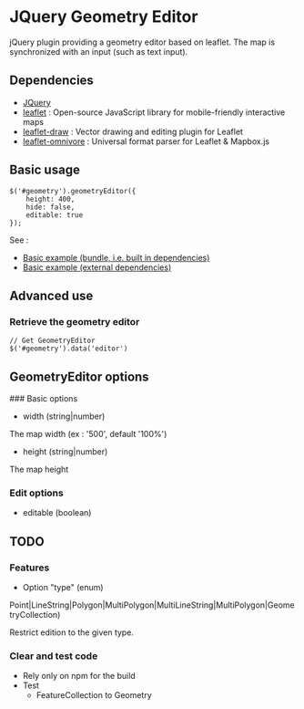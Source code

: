 # JQuery Geometry Editor

jQuery plugin providing a geometry editor based on leaflet. The map is synchronized with an input (such as text input).

## Dependencies

* [JQuery](https://jquery.com/)
* [leaflet](http://leafletjs.com/) : Open-source JavaScript library for mobile-friendly interactive maps
* [leaflet-draw](https://github.com/Leaflet/Leaflet.draw) : Vector drawing and editing plugin for Leaflet
* [leaflet-omnivore](https://github.com/mapbox/leaflet-omnivore) : Universal format parser for Leaflet & Mapbox.js

## Basic usage

```
$('#geometry').geometryEditor({
    height: 400,
    hide: false,
    editable: true
});
```

See :

* [Basic example (bundle, i.e. built in dependencies)](example/basic.html)
* [Basic example (external dependencies)](example/basic-without-bundle.html)


## Advanced use

### Retrieve the geometry editor

```
// Get GeometryEditor
$('#geometry').data('editor')
```

## GeometryEditor options

### Basic options

* width (string|number)

The map width (ex : '500', default '100%')

* height (string|number)

The map height

### Edit options

* editable (boolean)

## TODO

### Features

* Option "type" (enum)

Point|LineString|Polygon|MultiPolygon|MultiLineString|MultiPolygon|GeometryCollection)

Restrict edition to the given type.

### Clear and test code

* Rely only on npm for the build
* Test
    * FeatureCollection to Geometry
